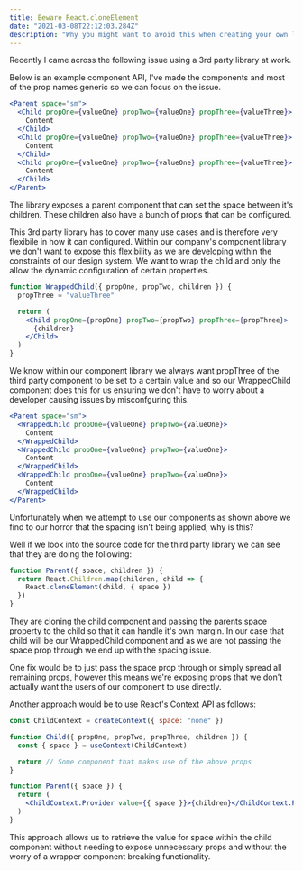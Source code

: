 ```yaml
---
title: Beware React.cloneElement
date: "2021-03-08T22:12:03.284Z"
description: "Why you might want to avoid this when creating your own libraries."
---
```


Recently I came across the following issue using a 3rd party library at work.

Below is an example component API, I've made the components and most of the prop names generic so we can focus on the issue.

```jsx
<Parent space="sm">
  <Child propOne={valueOne} propTwo={valueOne} propThree={valueThree}>
    Content
  </Child>
  <Child propOne={valueOne} propTwo={valueOne} propThree={valueThree}>
    Content
  </Child>
  <Child propOne={valueOne} propTwo={valueOne} propThree={valueThree}>
    Content
  </Child>
</Parent>
```

The library exposes a parent component that can set the space between it's children. These children also have a bunch of props that can be configured.

This 3rd party library has to cover many use cases and is therefore very flexibile in how it can configured. Within our company's component library we don't want to expose this flexibility as we are developing within the constraints of our design system. We want to wrap the child and only the allow the dynamic configuration of certain properties.

```jsx
function WrappedChild({ propOne, propTwo, children }) {
  propThree = "valueThree"

  return (
    <Child propOne={propOne} propTwo={propTwo} propThree={propThree}>
      {children}
    </Child>
  )
}
```

We know within our component library we always want propThree of the third party component to be set to a certain value and so our WrappedChild component does this for us ensuring we don't have to worry about a developer causing issues by misconfguring this.

```jsx
<Parent space="sm">
  <WrappedChild propOne={valueOne} propTwo={valueOne}>
    Content
  </WrappedChild>
  <WrappedChild propOne={valueOne} propTwo={valueOne}>
    Content
  </WrappedChild>
  <WrappedChild propOne={valueOne} propTwo={valueOne}>
    Content
  </WrappedChild>
</Parent>
```

Unfortunately when we attempt to use our components as shown above we find to our horror that the spacing isn't being applied, why is this?

Well if we look into the source code for the third party library we can see that they are doing the following:

```jsx
function Parent({ space, children }) {
  return React.Children.map(children, child => {
    React.cloneElement(child, { space })
  })
}
```

They are cloning the child component and passing the parents space property to the child so that it can handle it's own margin. In our case that child will be our WrappedChild component and as we are not passing the space prop through we end up with the spacing issue.

One fix would be to just pass the space prop through or simply spread all remaining props, however this means we're exposing props that we don't actually want the users of our component to use directly.

Another approach would be to use React's Context API as follows:

```jsx
const ChildContext = createContext({ space: "none" })

function Child({ propOne, propTwo, propThree, children }) {
  const { space } = useContext(ChildContext)

  return // Some component that makes use of the above props
}

function Parent({ space }) {
  return (
    <ChildContext.Provider value={{ space }}>{children}</ChildContext.Provider>
  )
}
```

This approach allows us to retrieve the value for space within the child component without needing to expose unnecessary props and without the worry of a wrapper component breaking functionality.
